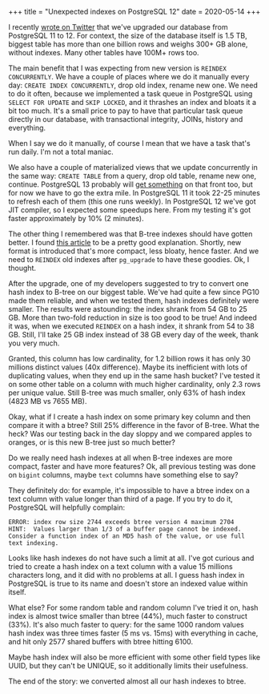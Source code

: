+++
title = "Unexpected indexes on PostgreSQL 12"
date = 2020-05-14
+++

I recently [wrote on
Twitter](https://twitter.com/murkt/status/1258049654601719808) that we've
upgraded our database from PostgreSQL 11 to 12. For context, the size of the
database itself is 1.5 TB, biggest table has more than one billion rows and
weighs 300+ GB alone, without indexes. Many other tables have 100M+ rows too.

The main benefit that I was expecting from new version is `REINDEX
CONCURRENTLY`. We have a couple of places where we do it manually every day:
`CREATE INDEX CONCURRENTLY`, drop old index, rename new one. We need to do it
often, because we implemented a task queue in PostgreSQL using `SELECT FOR
UPDATE` and `SKIP LOCKED`, and it thrashes an index and bloats it a bit too
much. It's a small price to pay to have that particular task queue directly in
our database, with transactional integrity, JOINs, history and everything.

When I say we do it manually, of course I mean that we have a task that's run
daily. I'm not a total maniac.

We also have a couple of materialized views that we update concurrently in the
same way: `CREATE TABLE` from a query, drop old table, rename new one,
continue. PostgreSQL 13 probably will [get
something](https://commitfest.postgresql.org/27/2138/) on that front too, but
for now we have to go the extra mile. In PostgreSQL 11 it took 22-25 minutes to
refresh each of them (this one runs weekly). In PostgreSQL 12 we've got JIT
compiler, so I expected some speedups here. From my testing it's got faster
approximately by 10% (2 minutes).

The other thing I remembered was that B-tree indexes should have gotten
better. I found [this
article](https://www.cybertec-postgresql.com/en/b-tree-index-improvements-in-postgresql-v12/)
to be a pretty good explanation. Shortly, new format is introduced that's more
compact, less bloaty, hence faster. And we need to `REINDEX` old indexes after
`pg_upgrade` to have these goodies. Ok, I thought.

After the upgrade, one of my developers suggested to try to convert one hash
index to B-tree on our biggest table. We've had quite a few since PG10 made them
reliable, and when we tested them, hash indexes definitely were smaller. The
results were astounding: the index shrank from 54 GB to 25 GB. More than
two-fold reduction in size is too good to be true! And indeed it was, when we
executed `REINDEX` on a hash index, it shrank from 54 to 38 GB. Still, I'll take
25 GB index instead of 38 GB every day of the week, thank you very much.

Granted, this column has low cardinality, for 1.2 billion rows it has only 30
millions distinct values (40x difference). Maybe its inefficient with lots of
duplicating values, when they end up in the same hash bucket? I've tested it on
some other table on a column with much higher cardinality, only 2.3 rows per
unique value. Still B-tree was much smaller, only 63% of hash index (4823 MB vs
7655 MB).

Okay, what if I create a hash index on some primary key column and then compare it
with a btree? Still 25% difference in the favor of B-tree. What the heck? Was
our testing back in the day sloppy and we compared apples to oranges, or is this
new B-tree just so much better?

Do we really need hash indexes at all when B-tree indexes are more compact,
faster and have more features? Ok, all previous testing was done on `bigint`
columns, maybe `text` columns have something else to say?

They definitely do: for example, it's impossible to have a btree index on a text
column with value longer than third of a page. If you try to do it, PostgreSQL
will helpfully complain:

```
ERROR: index row size 2744 exceeds btree version 4 maximum 2704
HINT:  Values larger than 1/3 of a buffer page cannot be indexed.
Consider a function index of an MD5 hash of the value, or use full text indexing.
```

Looks like hash indexes do not have such a limit at all. I've got curious and
tried to create a hash index on a text column with a value 15 millions
characters long, and it did with no problems at all. I guess hash index in
PostgreSQL is true to its name and doesn't store an indexed value within itself.

What else? For some random table and random column I've tried it on, hash index
is almost twice smaller than btree (44%), much faster to construct (33%). It's
also much faster to query: for the same 1000 random values hash index was three
times faster (5 ms vs. 15ms) with everything in cache, and hit only 2577 shared
buffers with btree hitting 6100.

Maybe hash index will also be more efficient with some other field types like
UUID, but they can't be UNIQUE, so it additionally limits their usefulness.

The end of the story: we converted almost all our hash indexes to btree.
